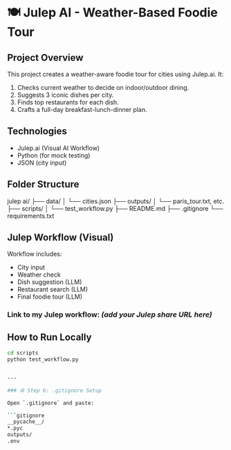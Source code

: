 # 🍽️ Julep AI - Weather-Based Foodie Tour

## Project Overview
This project creates a weather-aware foodie tour for cities using Julep.ai. It:
1. Checks current weather to decide on indoor/outdoor dining.
2. Suggests 3 iconic dishes per city.
3. Finds top restaurants for each dish.
4. Crafts a full-day breakfast-lunch-dinner plan.

## Technologies
- Julep.ai (Visual AI Workflow)
- Python (for mock testing)
- JSON (city input)

## Folder Structure
julep ai/
├── data/
│ └── cities.json
├── outputs/
│ └── paris_tour.txt, etc.
├── scripts/
│ └── test_workflow.py
├── README.md
├── .gitignore
└── requirements.txt


## Julep Workflow (Visual)
Workflow includes:
- City input
- Weather check
- Dish suggestion (LLM)
- Restaurant search (LLM)
- Final foodie tour (LLM)

### Link to my Julep workflow: *(add your Julep share URL here)*

## How to Run Locally
```bash
cd scripts
python test_workflow.py


---

### ⚙️ Step 6: .gitignore Setup

Open `.gitignore` and paste:

```gitignore
__pycache__/
*.pyc
outputs/
.env
